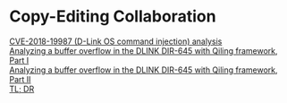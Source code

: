 # Copy-Editing Collaboration 

[CVE-2018-19987 (D-Link OS command injection) analysis ](https://github.com/caro-oviedo/blogpost_cve-2018-19987-analysis)   
[Analyzing a buffer overflow in the DLINK DIR-645 with Qiling framework, Part I](https://github.com/caro-oviedo/blogpost_qiling_dlink_1)   
[Analyzing a buffer overflow in the DLINK DIR-645 with Qiling framework, Part II](https://github.com/caro-oviedo/blogpost_qiling_dlink_2)   
[TL; DR](https://github.com/caro-oviedo/pwn2win_ctf_federated_sophia_writeup)   

